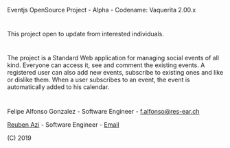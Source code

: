 

Eventjs OpenSource Project - Alpha - Codename: Vaquerita 2.00.x

#
 This project open to update from interested individuals.


#

The project is a Standard Web application for managing social events of all kind. Everyone can access it, see and comment the existing events.
A registered user can also add new events, subscribe to existing ones and like or dislike them. When a user subscribes to an event, the event is automatically added to his calendar.

#


Felipe Alfonso Gonzalez - Software Engineer - f.alfonso@res-ear.ch 

[Reuben Azi](https://geekyourselfblog.wordpress.com/) - Software Engineer - [Email](mailto:cheerantz@gmail.com) 


(C) 2019 
